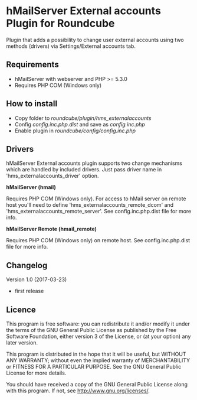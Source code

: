hMailServer External accounts Plugin for Roundcube
==================================================
Plugin that adds a possibility to change user external accounts using two
methods (drivers) via Settings/External accounts tab.

Requirements
------------
- hMailServer with webserver and PHP >= 5.3.0
- Requires PHP COM (Windows only)

How to install
--------------
- Copy folder to *roundcube/plugin/hms_externalaccounts*
- Config *config.inc.php.dist* and save as *config.inc.php*
- Enable plugin in *roundcube/config/config.inc.php*

Drivers
-------
hMailServer External accounts plugin supports two change mechanisms which are handled
by included drivers. Just pass driver name in 'hms_externalaccounts_driver' option.

**hMailServer (hmail)**

Requires PHP COM (Windows only). For access to hMail server on remote host you'll
need to define 'hms_externalaccounts_remote_dcom' and 'hms_externalaccounts_remote_server'.
See config.inc.php.dist file for more info.

**hMailServer Remote (hmail_remote)**

Requires PHP COM (Windows only) on remote host.
See config.inc.php.dist file for more info.


Changelog
---------
Version 1.0 (2017-03-23)
- first release

Licence
-------
This program is free software: you can redistribute it and/or modify
it under the terms of the GNU General Public License as published by
the Free Software Foundation, either version 3 of the License, or
(at your option) any later version.

This program is distributed in the hope that it will be useful,
but WITHOUT ANY WARRANTY; without even the implied warranty of
MERCHANTABILITY or FITNESS FOR A PARTICULAR PURPOSE. See the
GNU General Public License for more details.

You should have received a copy of the GNU General Public License
along with this program. If not, see http://www.gnu.org/licenses/.